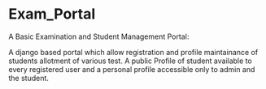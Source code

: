# Exam_Portal

A Basic Examination and Student Management Portal:

A django based portal which allow registration and profile maintainance of students allotment of various test.
A public Profile of student available to every registered user and a personal profile accessible only to admin and the student.

